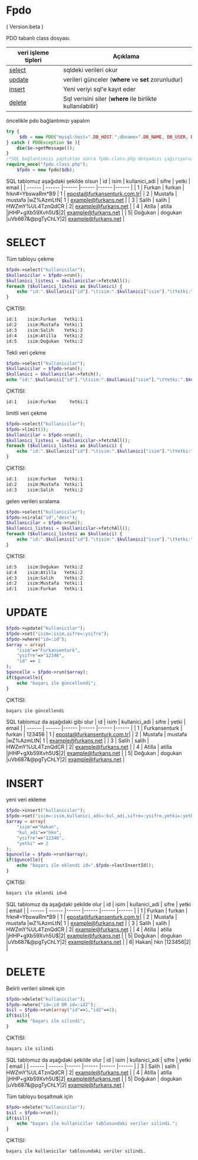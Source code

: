 

# Fpdo
( Version:beta )

PDO tabanlı class dosyası.

| veri işleme tipleri | Açıklama |
| ------ | ------ |
| [select](#select) | sqldeki verileri okur |
| [update](#update) | verileri günceler (**where** ve **set** zorunludur) |
| [insert](#insert) | Yeni veriyi sql'e kayıt eder |
| [delete](#delete) | Sql verisini siler  (**where** ile birlikte kullanılabilir) |

öncelikle pdo bağlantımızı yapalım
```php
try {
     $db = new PDO("mysql:host=".DB_HOST.";dbname=".DB_NAME, DB_USER, DB_PASSWORD);
} catch ( PDOException $e ){
	die($e->getMessage());
}
/*SQL bağlantımızı yaptıktan sonra fpdo.class.php dosyamızı çağırıyoruz*/
require_once("fpdo.class.php");
	$fpdo = new fpdo($db);
```
SQL tablomuz aşağıdaki şekilde olsun
| id | isim | kullanici_adi | sifre | yetki | email |
| ------ | ------ |------ |------ |------ |------ |
| 1 | Furkan |  furkan | frkn#=YbswaRm*B9 | 1 | eposta@furkansenturk.com.tr|
| 2 | Mustafa | mustafa |wZ%AzmLt$%nd^6$N| 1 | example@furkans.net |
| 3 | Salih |  salih | HWZmY%UL4TznQdCR | 2|  example@furkans.net |
| 4 |  Atilla | atilla |jHHP+gXb59Xvh5U$|2| example@furkans.net |
| 5|  Doğukan | dogukan |uVb687&@pgTyChLY|2| example@furkans.net |

# SELECT
Tüm tabloyu çekme
```php
$fpdo->select("kullanicilar");
$kullanicilar = $fpdo->run();
$kullanici_listesi = $kullanicilar->fetchAll();
foreach ($kullanici_listesi as $kullanici) {
	echo "id:".$kullanici["id"]."\tisim:".$kullanici["isim"]."\tYetki:".$kullanici["yetki"]."\n";
}
```
ÇIKTISI:
```html
id:1	isim:Furkan   Yetki:1
id:2	isim:Mustafa  Yetki:1
id:3	isim:Salih    Yetki:2
id:4	isim:Atilla   Yetki:2
id:5	isim:Doğukan  Yetki:2
```
Tekli veri çekme
```php
$fpdo->select("kullanicilar");
$kullanicilar = $fpdo->run();
$kullanici = $kullanicilar->fetch();
echo "id:".$kullanici["id"]."\tisim:".$kullanici["isim"]."\tYetki:".$kullanici["yetki"]."\n";
```
ÇIKTISI:
```html
id:1	isim:Furkan		Yetki:1
```
 
limitli veri çekme
```php
$fpdo->select("kullanicilar");
$fpdo->limit(3);
$kullanicilar = $fpdo->run();
$kullanici_listesi = $kullanicilar->fetchAll();
foreach ($kullanici_listesi as $kullanici) {
	echo "id:".$kullanici["id"]."\tisim:".$kullanici["isim"]."\tYetki:".$kullanici["yetki"]."\n";
}
```
ÇIKTISI:
```html
id:1	isim:Furkan   Yetki:1
id:2	isim:Mustafa  Yetki:1
id:3	isim:Salih    Yetki:2
```

gelen verileri sıralama
```php
$fpdo->select("kullanicilar");
$fpdo->sirala("id","desc");
$kullanicilar = $fpdo->run();
$kullanici_listesi = $kullanicilar->fetchAll();
foreach ($kullanici_listesi as $kullanici) {
	echo "id:".$kullanici["id"]."\tisim:".$kullanici["isim"]."\tYetki:".$kullanici["yetki"]."\n";
}
```
ÇIKTISI:
```html
id:5	isim:Doğukan  Yetki:2
id:4	isim:Atilla   Yetki:2
id:3	isim:Salih    Yetki:2
id:2	isim:Mustafa  Yetki:1
id:1	isim:Furkan   Yetki:1
```
# UPDATE

```php
$fpdo->update("kullanicilar");
$fpdo->set("isim=:isim,sifre=:ysifre");
$fpdo->where("id=:id");
$array = array(
	"isim"=>"Furkansenturk",
	"ysifre"=>"12346",
	"id" => 1
);
$guncelle = $fpdo->run($array);
if($guncelle){
	echo "başarı ile güncellendi";
}
```
ÇIKTISI:
```html
başarı ile güncellendi
```

SQL tablomuz da aşağıdaki gibi olur
| id | isim | kullanici_adi | sifre | yetki | email |
| ------ | ------ |------ |------ |------ |------ |
| 1 | Furkansenturk |  furkan | 123456 | 1 | eposta@furkansenturk.com.tr|
| 2 | Mustafa | mustafa |wZ%AzmLt$%nd^6$N| 1 | example@furkans.net |
| 3 | Salih |  salih | HWZmY%UL4TznQdCR | 2|  example@furkans.net |
| 4 |  Atilla | atilla |jHHP+gXb59Xvh5U$|2| example@furkans.net |
| 5|  Doğukan | dogukan |uVb687&@pgTyChLY|2| example@furkans.net |

# INSERT
yeni veri ekleme
```php
$fpdo->insert("kullanicilar");
$fpdo->set("isim=:isim,kullanici_adi=:kul_adi,sifre=:ysifre,yetki=:yetki");
$array = array(
	"isim"=>"Hakan",
	"kul_adi"=>"hkn",
	"ysifre"=>"12346",
	"yetki" => 2
);
$guncelle = $fpdo->run($array);
if($guncelle){
	echo "başarı ile eklendi id=".$fpdo->lastInsertId();
}
```
ÇIKTISI:
```html
başarı ile eklendi id=6
```
SQL tablomuz da aşağıdaki şekilde olur
| id | isim | kullanici_adi | sifre | yetki | email |
| ------ | ------ |------ |------ |------ |------ |
| 1 | Furkan |  furkan | frkn#=YbswaRm*B9 | 1 | eposta@furkansenturk.com.tr|
| 2 | Mustafa | mustafa |wZ%AzmLt$%nd^6$N| 1 | example@furkans.net |
| 3 | Salih |  salih | HWZmY%UL4TznQdCR | 2|  example@furkans.net |
| 4 |  Atilla | atilla |jHHP+gXb59Xvh5U$|2| example@furkans.net |
| 5|  Doğukan | dogukan |uVb687&@pgTyChLY|2| example@furkans.net |
| 6|  Hakan| hkn |123456|2|  |
# DELETE
Belirli verileri silmek için
```php
$fpdo->delete("kullanicilar");
$fpdo->where("id=:id OR id=:id2");
$sil = $fpdo->run(array("id"=>1,"id2"=>2);
if($sil){
	echo "başarı ile silindi";
}
```
ÇIKTISI:
```html
başarı ile silindi
```
SQL tablomuz da aşağıdaki şekilde olur
| id | isim | kullanici_adi | sifre | yetki | email |
| ------ | ------ |------ |------ |------ |------ |
| 3 | Salih |  salih | HWZmY%UL4TznQdCR | 2|  example@furkans.net |
| 4 |  Atilla | atilla |jHHP+gXb59Xvh5U$|2| example@furkans.net |
| 5|  Doğukan | dogukan |uVb687&@pgTyChLY|2| example@furkans.net |

Tüm tabloyu boşaltmak için
```php
$fpdo->delete("kullanicilar");
$sil = $fpdo->run();
if($sil){
	echo "başarı ile kullanicilar tablosundaki veriler silindi.";
}
```
ÇIKTISI:
```html
başarı ile kullanicilar tablosundaki veriler silindi.
```

